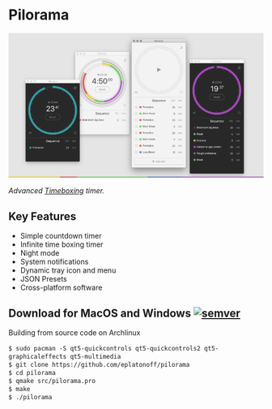 # Pilorama

![header image](https://github.com/eplatonoff/pilorama/blob/master/img/cover.png)

*Advanced [Timeboxing](https://en.wikipedia.org/wiki/Timeboxing) timer.*

## Key Features
- Simple countdown timer
- Infinite time boxing timer
- Night mode
- System notifications
- Dynamic tray icon and menu
- JSON Presets
- Cross-platform software

## Download for MacOS and Windows [![semver](https://img.shields.io/github/v/release/eplatonoff/pilorama)](https://github.com/eplatonoff/pilorama/releases/latest/)

Building from source code on Archlinux

    $ sudo pacman -S qt5-quickcontrols qt5-quickcontrols2 qt5-graphicaleffects qt5-multimedia
    $ git clone https://github.com/eplatonoff/pilorama
    $ cd pilorama
    $ qmake src/pilorama.pro 
    $ make
    $ ./pilorama
